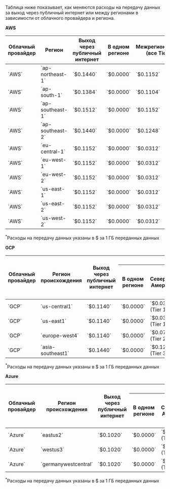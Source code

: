 Таблица ниже показывает, как меняются расходы на передачу данных за выход через публичный интернет или между регионами в зависимости от облачного провайдера и региона.

**AWS**

<table style={{ textAlign: 'center' }}>
    <thead >
        <tr>
            <th>Облачный провайдер</th>
            <th>Регион</th>
            <th>Выход через публичный интернет</th>
            <th>В одном регионе</th>
            <th>Межрегиональный <br/> (все Tier 1)</th>
        </tr>
    </thead>
    <tbody>
        <tr>
            <td>`AWS`</td>
            <td>`ap-northeast-1`</td>
            <td>`$0.1440`</td>
            <td>`$0.0000`</td>
            <td>`$0.1152`</td>
        </tr>
        <tr>
            <td>`AWS`</td>
            <td>`ap-south-1`</td>
            <td>`$0.1384`</td>
            <td>`$0.0000`</td>
            <td>`$0.1104`</td>
        </tr>
        <tr>
            <td>`AWS`</td>
            <td>`ap-southeast-1`</td>
            <td>`$0.1512`</td>
            <td>`$0.0000`</td>
            <td>`$0.1152`</td>
        </tr>
        <tr>
            <td>`AWS`</td>
            <td>`ap-southeast-2`</td>
            <td>`$0.1440`</td>
            <td>`$0.0000`</td>
            <td>`$0.1248`</td>
        </tr>
        <tr>
            <td>`AWS`</td>
            <td>`eu-central-1`</td>
            <td>`$0.1152`</td>
            <td>`$0.0000`</td>
            <td>`$0.0312`</td>
        </tr>
        <tr>
            <td>`AWS`</td>
            <td>`eu-west-1`</td>
            <td>`$0.1152`</td>
            <td>`$0.0000`</td>
            <td>`$0.0312`</td>
        </tr>
        <tr>
            <td>`AWS`</td>
            <td>`eu-west-2`</td>
            <td>`$0.1152`</td>
            <td>`$0.0000`</td>
            <td>`$0.0312`</td>
        </tr>
        <tr>
            <td>`AWS`</td>
            <td>`us-east-1`</td>
            <td>`$0.1152`</td>
            <td>`$0.0000`</td>
            <td>`$0.0312`</td>
        </tr>
        <tr>
            <td>`AWS`</td>
            <td>`us-east-2`</td>
            <td>`$0.1152`</td>
            <td>`$0.0000`</td>
            <td>`$0.0312`</td>
        </tr>
        <tr>
            <td>`AWS`</td>
            <td>`us-west-2`</td>
            <td>`$0.1152`</td>
            <td>`$0.0000`</td>
            <td>`$0.0312`</td>
        </tr>
    </tbody>
</table>

$^*$Расходы на передачу данных указаны в $ за 1 ГБ переданных данных

**GCP**

<table style={{ textAlign: 'center' }}>
    <thead>
    <tr>
        <th rowSpan="2">Облачный провайдер</th>
        <th rowSpan="2">Регион происхождения</th>
        <th rowSpan="2">Выход через публичный интернет</th>
        <th colSpan="5">Регион назначения</th>
    </tr>
    <tr>
        <th>В одном регионе</th>
        <th>Северная Америка</th>
        <th>Европа</th>
        <th>Азия, Океания</th>
        <th>Ближний Восток, Южная Америка, Африка</th>
    </tr>
    </thead>
    <tbody>
    <tr>
        <td>`GCP`</td>
        <td>`us-central1`</td>
        <td>`$0.1140`</td>
        <td>`$0.0000`</td>
        <td>`$0.0360` (Tier 1)</td>
        <td>`$0.0720` (Tier 2)</td>
        <td>`$0.1200` (Tier 3)</td>
        <td>`$0.1620` (Tier 4)</td>
    </tr>
    <tr>
        <td>`GCP`</td>
        <td>`us-east1`</td>
        <td>`$0.1140`</td>
        <td>`$0.0000`</td>
        <td>`$0.0360` (Tier 1)</td>
        <td>`$0.0720` (Tier 2)</td>
        <td>`$0.1200` (Tier 3)</td>
        <td>`$0.1620` (Tier 4)</td>
    </tr>
    <tr>
        <td>`GCP`</td>
        <td>`europe-west4`</td>
        <td>`$0.1140`</td>
        <td>`$0.0000`</td>
        <td>`$0.0720` (Tier 2)</td>
        <td>`$0.0360` (Tier 1)</td>
        <td>`$0.1200` (Tier 3)</td>
        <td>`$0.1620` (Tier 4)</td>
    </tr>
    <tr>
        <td>`GCP`</td>
        <td>`asia-southeast1`</td>
        <td>`$0.1440`</td>
        <td>`$0.0000`</td>
        <td>`$0.1200` (Tier 3)</td>
        <td>`$0.1200` (Tier 3)</td>
        <td>`$0.1200` (Tier 3)</td>
        <td>`$0.1620` (Tier 4)</td>
    </tr>
    </tbody>
</table>

$^*$Расходы на передачу данных указаны в $ за 1 ГБ переданных данных

**Azure**

<table style={{ textAlign: 'center' }}>
    <thead>
    <tr>
        <th rowSpan="2">Облачный провайдер</th>
        <th rowSpan="2">Регион происхождения</th>
        <th rowSpan="2">Выход через публичный интернет</th>
        <th colSpan="5">Регион назначения</th>
    </tr>
    <tr>
        <th>В одном регионе</th>
        <th>Северная Америка</th>
        <th>Европа</th>
        <th>Азия, Океания</th>
        <th>Ближний Восток, Южная Америка, Африка</th>
    </tr>
    </thead>
    <tbody>
    <tr>
        <td>`Azure`</td>
        <td>`eastus2`</td>
        <td>`$0.1020`</td>
        <td>`$0.0000`</td>
        <td>`$0.0300` (Tier 1)</td>
        <td>`$0.0660` (Tier 2)</td>
        <td>`$0.0660` (Tier 2)</td>
        <td>`$0.0660` (Tier 2)</td>
    </tr>
    <tr>
        <td>`Azure`</td>
        <td>`westus3`</td>
        <td>`$0.1020`</td>
        <td>`$0.0000`</td>
        <td>`$0.0300` (Tier 1)</td>
        <td>`$0.0660` (Tier 2)</td>
        <td>`$0.0660` (Tier 2)</td>
        <td>`$0.0660` (Tier 2)</td>
    </tr>
    <tr>
        <td>`Azure`</td>
        <td>`germanywestcentral`</td>
        <td>`$0.1020`</td>
        <td>`$0.0000`</td>
        <td>`$0.0660` (Tier 2)</td>
        <td>`$0.0300` (Tier 1)</td>
        <td>`$0.0660` (Tier 2)</td>
        <td>`$0.0660` (Tier 2)</td>
    </tr>
    </tbody>
</table>

$^*$Расходы на передачу данных указаны в $ за 1 ГБ переданных данных
